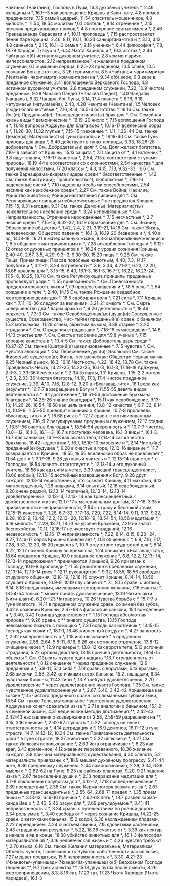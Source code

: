 Чайтанья (Чаитанйа), Господь в Пури, 16.3
	духовный учитель *, 2.46 
	женщины и *, 16.1—3 
	как
		воплощение Кришны в Кали- югу, 4.8
		пример преданности, 7.15 
		самый щедрый, 11.54 
		спаситель мошенников, 4.8 
	милость *, 11.54, 18.54 
	молитвы *,6.1 
	обитель *, 8.14 
	отречение *, 2.15
	писания предсказывают приход *, 4.8 
	повторение святых имен и *, 2.46 
	Пракашананда Сарасвати и *, 10.11 
	проповедь *, 7.15
	распространяет пение Харе Кришна, 2.46, 8.11, 10.11, 16.24 
	санкиртана-ягья и *, 3.10, 3.12, 4.8 
	санньяса *, 2.15, 16.1—3 
	семья *, 2.15
	ученики *, 6.44 
	философия *, 7.8, 18.78 
	Харидас Тхакур и *, 6.44 
	Чхота Харидас и *, 16.3 
	экстаз *, 2.46 
Чайтанья о(б)
	истинном духовном учителе, 2.8 
	комментариях имперсоналистов, 2.12 
	непривязанное™ и желании в преданном служении, 6.1 
	очищении сердца, 6.20-23 
	преданном, 10.5 
	славе, 10.5
	сознании Бога в этот век, 3.26 
	терпимости, 8.5
«Чайтанья-чаритамрита» (Чаитанйа- чаритамрта) 
	комментарии на *, 9.34 
	о(б)
		вере, 9.3
		вере в преданное служение, 2.41 
		воплощениях Верховного Господа, 4.8
		истинном духовном учителе, 2.8 
		преданном служении, 7.22, 10.9 
		чистом преданном, 9.28 
Чанакья Пандит (Чанакйа Пандит), 1.40
Чандалы (чандалы), 9.32 
Чандра, бог Луны, 3.14, 17.4 
	планета *, 8.16, 9.18 
Чатурмасья (чатурмаейа), 2.43, 4.28 
Чекитана (Чекитана), 1.5 
Человек (люди)
	благочестивые *, 7.16, 8.14, 16.5-6 
	богатство *, 16.16
		См. также Йог(и); Преданный(е); Трансценденталист(ы)
	брак для *.
		См. Семейная жизнь
	виды *
		демонические *, 16.19-20 
		число *, 7.15
	воплощения Господа и *, 11.48 
	вопросы Арджуны для блага всех *, 10.16-17
	вселенский образ и *, 11.26-30, 11.32
	глупые *, 7.15-15 
	греховные *, 1.11, 1.36-44
		См. также Демон(ы); Материалист(ы)
	гуны природы и *, 18.19-40 
		См. также Гуны природы 
	два вида *, 6.40
	действуют в гунах природы, 3.33, 18.26-28
	добродетель *.
		См. Добродетель(и)
	долг *.
		См. Долг
	желают богатства, 7.16-16
	зависят от Кришны, 15.13
	защита *, 7.11
	защита от *, 4.1
	источник *, 9.8
	ищут знания, 7.16-17
	качества *, 2.54, 7.15
		в соответствии с гунами природы, 18.19-44
		в соответствии со склонностями, 2.54
	качества * для получения милостыни, 17.20
	классы *, 4.3, 4.15, 7.13, 9.32-33, 16.6 
		См. также Варнашрама-дхарма
	лидеры среди *
		безответственные *, 1.42 
		См. также Кшатрий(и); Правительство^);
	любопытные *, 7.16-16 
	наделенные силой *, 7.10 
	наделены особыми способностями, 2.54
	насилие как неизбежное среди *, 2.27 
		См. также Война; Насилие; Убийство животных; Убийцы 
	наставления писаний для *.
		См. Регулирующие принципы 
	неблагочестивые * не предаются Кришне, 7.15-15, 9.31 
	негодяи, 9.31
		См. также Демон(ы); Материалист(ы)
	нежелательное население среди *, 3.24
	непривязанные *.
		См. Непривязанность; Отречение
	нерожденные *, 7.15 
	несчастные *, 2.7 
	низшие среди *, 7.15-15, 9.32-32, 16.19
	образование для *.
		См. Знание; Образование
	общество *, 1.42, 2.4, 2.21, 3.19-21, 14.16
		См. также Жизнь, человеческая; Общество
	падение *, 16.1-3, 16.19-20 
		безверие и *, 4.40 
		в ад, 14.18-18, 16.21
		в материальную жизнь, 9.3-3 
		материальные желания и *, 6.5 
		общение с материалистами и *, 7.28
		оскорбления Господа и *, 9.12-12 
		отказ от духовных принципов и *, 16.24
		с уровня сознания Кришны, 2.40-40, 2.67, 3.5, 4.29, 9.3- 3, 9.30-30, 15.20 
	пища *, 9.26
		См. также Пища; Прием пищи; Прасад
	подобные животным, 4.40, 7.3, 14.17 
	полубоги и *, 3.11-11, 3.24 
	потребности *, 3.9, 3.34, 4.21-21, 6.23, 12.20, 18.66
	правила для *, 3.15-15, 6.40, 16.1-3, 16.1-3, 16.7-7, 16.22, 16.23-24, 17.5- 6, 18.25, 18.78 
		См. также Регулирующие принципы
	преданные проповедуют ради *, 11.55
	привязанность *.
		См. Привязанность
	продолжительность жизни *,7.9 
	процесс очищения и *, 18.5 
	речь *, 2.54
	рождение в теле *, 2.40, 14.15 
		См. также Рождение
	свадебное жертвоприношение для *, 18.5
	свободная воля *, 7.21 
	сила *, 7.11
		Кришна как *, 7.11, 10-36
	следуют за великими, 3.21-21 
	смерть *.
		См. Смрть
	совершенство для * 
		варнашрама и *, 4.26 
		деятельность и *, 18.46 
		редкость *, 7.3-3 
		См. также Освобожденная(ые) душа(и); Совершенные существа; Совершенство; Чис- тый(е) преданный(е)
	сравн. с
		баньяном, 15.2 
		мотыльком, 11.29 
		огнем, скрытым дымом, 3.38 
	старые *, 2.20 
	страдания *.
		См. Страдания
	страдающие *, 7.16-16 
	сумасшедшие *, 14.8, 14.13 
	счастье для *.
		См. Счастье
	творение для *,9.8 
	ученые *, 7.15
	хорошие качества в *, 10.4-5 
		См. также Добродетель
	царь среди *, 10.27-27 
		См. также Кшатрий(и)
	цивилизованные *, 7.15 
	чувства *. 
		См. Чувства
	эволюция *.
		См. Переселение душ(и); Эволюция
	См. также Живое(ые) существо(а); Жизнь, человеческая; Общество
Черная магия, 9.25 
Черный рынок, 16.3, 16.16 
Честность, 4.22, 18.42, 18.78 
	См. также Правдивость
Честь, 14.22-25, 14.22-25, 16.1-3, 16.1-3, 17.18-18 
	Арджуны, 2.3-3, 2.33-36 
	бесчестье и *, 2.34 
	Бхишмы, 1.11 
	Кришны, 1.15, 2.2 
	потеря *, 2.3, 2.33-36 
Чистая благость, 14.10, 17.3, 17.4 
Чистое преданное служение, 2.39, 4.10, 7.16, 12.8-12, 9.20 
	в «Бхагавад-гите», 18.1 
	вера как результат *, 10.7-7 
	возвращение к Богу и *, 11.55-55 
	девять видов деятельности в *, 9.1 
	достижение *, 18.51-56 
	достижение Брахмана благодаря *, 14.26-26 
	знание благодаря *, 15.11 
	как освобождение, 9.13-13, 14.26-26, 18.54, 18.58
	как цель знания, 13.8-12 
	качества *, 6.7-32, 8.14-14, 10.9-9, 11.55-55
	приводит к знанию о Кришне, 10.7-8 
	проповедь «Бхагавад-гиты» и *, 18.68 
	риск в *, 12.17 
	сравн. с
		мотивированным служением, 7.16, 9.2
		регулируемым преданным служением, 12.12 
	стадии *, 18.51-56 
	счастье благодаря *, 18.54-54 
	уверенность и *, 10.7-7 
Чистота, 13.8—12, 16.1-3, 16.1—3, 16.7 
	в поступках человека, 16.1-3 
	виды *, 16.1-3, 16.7 
	для санньяси, 16.1—3
	как аскеза тела, 17,14-14 
	как качество брахмана, 18.42 
	недостаток *, 16.7, 16.10-10 
	омовение и *, 2.14 
Чистый(е) преданный(е) будущее *, 9.28 
	в счастье и горе, 12.13-16 
	видение *, 11.7
	возвращается к Кришне , 18.55, 18.56 
	вселенский образ не привлекает *, 11.54
	долг и *, 3.17-18, 9.28 
	духовный учитель и *, 12.13-14 
	единство * с Господом, 18.54 
	зависть отсутствует в *, 12.13-14 
	и его духовный учитель, 18.56 
	как
		адхъятма-четас, 3.30 
		высший трансценденталист, 18.66 
		добрый, 12.13-15 
		достойный возвращения к Богу, 9.26
		друг каждого, 12.13-14 
		единственный, кто сознает Кришну, 4.11 
		махатма, 9.13 
		мягкосердечный, 1.28 
		нишкама, 8.14 
		опытный, 12.16 
		освобожденный, 9.28 
		очень редкий, 12.13-14 
		терпимый, 12.13-14, 12.13-14 
		удовлетворенный, 12.13-14, 12.13- 14
	как трансцендентный
		к двойственности жизни, 12.17-17 
		к материальным долгам, 3.17-18, 3.35
		к привязанности и непривязанности, 2.64
		к страху и беспокойствам, 12.15-15
	качества *, 1.28, 6.7-32, 7.17-18, 7.20, 7.22, 8.14-14, 9.11, 9.13, 9.22, 9.28, 10.9-9, 10.42, 12.2, 12.13- 20, 12.18-19, 18.54-54, 18.56
	медитация *, 6.19 
	милость *, 2.29, 18.71, 18.73 
	на уровне Брахмана, 7.29 
	не знают беспокойства, 10.11, 12.16-17
	не чувствует страданий, 12.16 
	независимость *, 12.16-17 
	непривязанность *, 7.22, 8.14, 8.15, 8.23- 24, 8.27, 12.16-17 
	образ Кришны привлекает *, 11.8 
	общение с *, 6.8, 7.16, 7.17, 7.28, 9.32, 12.20, 15.20 
		редкость *, 10.9
	отсутствие трудностей для *, 8.14, 9.22, 12.17
	помнит Кришну во время сна, 1.24 
	понимает «Бхагавад-гиту», 18.64 
	предается Кришне, 10.9 
	преданное служение *, 6.8, 12.2, 12.13- 14, 12.13-14
	предложения * принимаются Кришной, 9.26
	привязан к Господу, 10.9-9 
	проповедь *, 11.55 
	решителен в преданном служении, 12.13-14, 12.13-14 
	риск *, 12.17
	руководство *, 9.32, 18.55, 18.56 
	свободен от дурного общения, 12.18-19, 12.18-19 
	служит Кришне, 8.14-14, 18.56 
	слушает о Кришне, 10.9-9, 10.19 
	слушание от *, 7.1, 8.15 
	сравн. с
		йогами, 8.14, 8.16 
		преданными, имеющими посторонние желания, 7.16 
	счастье *, 18.54-54 
	только * может понять духовное знание, 13.19
Чити-шакти (чити-шакти), 6.20—23
Читраратха, 10.26
Чувства
	борьба с *, 15.7-7 
	в гуне благости, 14.11 
	в преданном служении сравн. со змеей без зубов, 3.42 
	в сознании Кришны, 2.67-68 
	в философии санкхьи, 15.1 
	вожделение и *, 3.40, 3.42 
	Говинда удовлетворяет *, 1.15 
	Господа
		абсолютная природа **, 9.26 
		сравн. с ** живого существа, 13.15 
	Господа невозможно познать с помощью *, 7.3
	Господь как источник *, 13.15-15 
	Господь как хозяин *, 18.1-1, 18.46 
	жизненный воздух и *, 4.27 
	занятость *, 2.62 
	имперсоналисты о *, 1.15
	использование * в преданном служении, 2.58, 2.64, 5.8-11, 6.18, 6.26
		как истинное отречение, 13.8-12 
		очищение через *, 12.9 
		примеры *, 13.8-12 
	как
		ворота тела, 5.13 
		источник страданий, 5.22 
		органы действия, 18.18 
		причина деятельности, 18.14-15 
	объекты *.
		См. Объекты чувств
	одиннадцать *,13.7 
	отрешенность от деятельности *, 8.12 
	очищение * через преданное служение, 12.9
	преданные и *, 5.8-11, 5.13 
	сила *, 7.19 
	сравн. с
		воротами, 5.13 
		врагами, 2.68 
		змеями, 2.58, 3.42 
		кончиками веток баньяна, 15.2 
		лошадьми, 6.34 
		чувствами Кришны, 11.43 
	типы *, 13.7
	требуют удовлетворения, 2.70 
	удовлетворение *
		через удовлетворение чувств Господа, 1.35
		См. также Чувственное удовлетворение
	ум и *, 2.67, 3.40, 3.42-42 
	Хришикеша как хозяин *,1.15 
	чистого преданного сравн. со сломанными зубами змеи, 18.54 
	См. также Тело, материальное
Чувственное удовлетворение 
	Арджуна не хочет сражаться из-за *, 2.71
	в аналогии с баньяном, 15.1-2 
	в семейной жизни, 4.31 
	ведические
		методы достижения **, 2.42-43, 2.42-43
		наставления о воздержании от 2.58, 2.59-59 
		разрешения на **, 3.15, 3.16 
	влияние *, 2.62-62 
	глупость *, 5.22
	Господь не несет ответственности за *, 4.14
	деградация и *, 16.9 
	демонов, 16.11-12
		в гуне страсти, 14.7, 14.12-12, 18.34
		См. также Привязанность
	деятельность ради * в гуне страсти, 18.27 
	животное *, 5.22 
	иллюзия и *, 3.27
		См. также Иллюзия
	использование *, 2.63 
	йога ограничивает *, 6.23 
	как
		враг, 3.43 
		временное, 4.12 
		жевание пережеванного, 18.36 
		желание каждого, 3.8 
		причина материального существования, 4.30 
		слепота, 5.2
	материалисты привязаны к *, 16.9 
	мешает
		духовному прогрессу, 2.41-44 
		йоге, 6.36
		преданному служению, 2.44 
		самоосознанию, 2.29, 3.34, 6.36
	мысли о *, 2.62-62 
	на Луне, 8.25
	на райских планетах, 9.20, 9.21 
	падение из-за *, 2.67 
	переселение души и *, 2.13 
	подражание медитации для *, 3.7-8 
	поклонение полубогам для *, 4.12-12, 17.13 
	последнее желание *, 2.39 
	последствия *, 2.38 
		См. также Карма
	потеря разума из-за *, 2.67 
	преданные трансцендентны к *, 2.55-64, 2.68-71 
	предел *, 1.35 
	прием пищи и *, 3.13-13, 6.16-16
	причина *, 2.62-62 
	пять *, 13.7
	раздел карма-канда Вед о *, 2.43, 2.45
	разум для *, 2.69 
	регулируемое *, 3.41-41 
		непривязанность к *, 3.34 
		сравн. с путешествием по ровной дороге, 3.34 
	роль ума в *, 3.40 
	свобода от * через сознание Кришны, 14.22-25
	сравн. с
		веточками баньяна, 15.2 
		водой, 6.36
		наслаждением плодами, 2.22 
		перееданием, 4.24 
		счастьем свиньи, 7.15 
		ядовитыми растениями, 2.43 
	страдания как результат *, 5.22, 18.38
	счастье от *, 3.39
		как нектар в начале и яд в конце, 18.38
	убийство животных для *, 16.1-3 
	философия материалистов об *, 3.16
	человеческая жизнь и *, 4.26 
	чувства требуют *, 2.70 
	языка, 6.16
	См. также Желания материальные; Материализм; Объекты чувств; Привязанность
Чувство собственности как иллюзия, 7.27 
	мешает предаться, 15.5 
	непривязанность к *, 3.30, 4.21-23
«Чхандогья-упанишад» (Чхандогйа-упанишад) о(б)
	Верховном Господе
		творении **, 9.7 
		трех аспектах **, 15.18 
	двух путях после смерти, 8.26 
	жертвоприношении, 8.3, 8.16 
	сат, 17.23 
	тат, 17.23
Чхота Харидас (Чхота Харидаса), 16.1-3